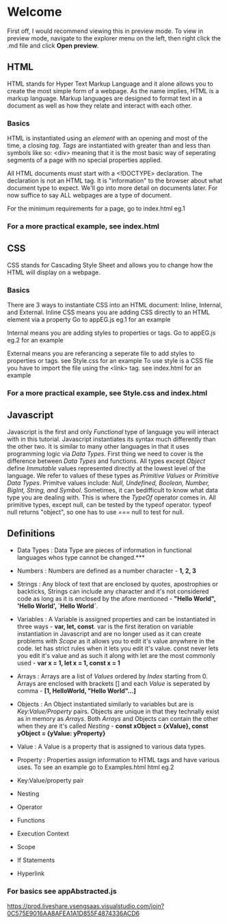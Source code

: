 # Welcome

First off, I would recommend viewing this in preview mode.
To view in preview mode, navigate to the explorer menu on the left,
then right click the .md file and click **Open preview**.

## HTML

HTML stands for Hyper Text Markup Language and it alone allows you to create the most simple form of a webpage.
As the name implies, HTML is a markup language. Markup languages are designed to format text in a document as well as
how they relate and interact with each other.

### Basics

HTML is instantiated using an *element* with an opening and most of the time, a closing *tag*.
*Tags* are instantiated with greater than and less than symbols like so:
 \<div> meaning that it is the most basic way of seperating segments of a page with no special properties applied.

All HTML documents must start with a <!DOCTYPE> declaration.
The declaration is not an HTML tag. It is "information" to the browser about what document type to expect.
We'll go into more detail on documents later. For now suffice to say ALL webpages are a type of document.

For the minimum requirements for a page, go to index.html eg.1

### For a more practical example, see index.html

## CSS

CSS stands for Cascading Style Sheet and allows you to change how the HTML will display on a webpage.

### Basics

There are 3 ways to instantiate CSS into an HTML document: Inline, Internal, and External.
Inline CSS means you are adding CSS directly to an HTML element via a property
Go to appEG.js eg.1 for an example

Internal means you are adding styles to properties or tags.
Go to appEG.js eg.2 for an example


External means you are referancing a seperate file to add styles to properties or tags.
see Style.css for an example
To use style is a CSS file you have to import the file using the \<link> tag.
see index.html for an example

### For a more practical example, see Style.css and index.html

## Javascript

Javascript is the first and only *Functional* type of language you will interact with in this tutorial.
Javascript instantiates its syntax much differently than the other two. It is similar to many other languages in that it uses programming logic via *Data Types*.
First thing we need to cover is the difference between *Data Types* and functions.
All types except *Object* define *Immutable* values represented directly at the lowest level of the language. We refer to values of these types as *Primitive Values* or *Primitive Data Types*.
Primitve values include: *Null, Undefined, Boolean, Number, BigInt, String, and Symbol*.
Sometimes, it can bedifficult to know what data type you are dealing with. This is where the *TypeOf* operator comes in. All primitive types, except null, can be tested by the typeof operator. typeof null returns "object", so one has to use *===* null to test for null.

## Definitions

- Data Types
: Data Type are pieces of information in functional languages whos type cannot be changed.***

- Numbers
: Numbers are defined as a number character - **1, 2, 3**

- Strings
: Any block of text that are enclosed by quotes, apostrophies or backticks, Strings can include any character and it's not considered code as long as it is enclosed by the afore mentioned - **"Hello World", 'Hello World', \`Hello World\`**.

- Variables
: A Variable is assigned properties and can be instantiated in three ways - **var, let, const**. var is the first iteration on variable instantiation in Javascript and are no longer used as it can create problems with *Scope* as it allows you to edit it's value anywhere in the code. let has strict rules when it lets you edit it's value. const never lets you edit it's value and as such it along with let are the most commonly used - **var x = 1, let x = 1, const x = 1**

- Arrays
: Arrays are a list of *Values* ordered by *Index* starting from 0. Arrays are enclosed with brackets [] and each *Value* is seperated by comma - **[1, HelloWorld, "Hello World"...]**

- Objects
: An Object instantiated similarly to variables but are is *Key:Value/Property* pairs. Objects are unique in that they technally exist as in memory as *Arrays*. Both *Arrays* and Objects can contain the other when they are it's called *Nesting* - **const xObject = {xValue}, const yObject = {yValue: yProperty}**

- Value
: A Value is a property that is assigned to various data types.

- Property
: Properties assign information to HTML tags and have various uses.
To see an example go to Examples.html html eg.2

- Key:Value/property pair

- Nesting

- Operator

- Functions

- Execution Context

- Scope

- If Statements

- Hyperlink

### For basics see appAbstracted.js

https://prod.liveshare.vsengsaas.visualstudio.com/join?0C575E9016AA8AFEA1A1D855F4874336ACD6
